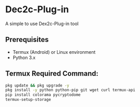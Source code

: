 # Dec2c-Plug-in  
A simple to use Dex2c-Plug-in tool

## Prerequisites  
- Termux (Android) or Linux environment  
- Python 3.x 

## Termux Required Command:  
```bash  
pkg update && pkg upgrade -y  
pkg install -y python python-pip git wget curl termux-api  
pip install colorama pycryptodome  
termux-setup-storage  
